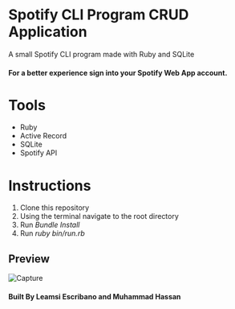 # Spotify CLI Program CRUD Application
A small Spotify CLI program made with Ruby and SQLite

#### For a better experience sign into your Spotify Web App account.

# Tools
<ul>
  <li>Ruby</li>
  <li>Active Record</li>
  <li>SQLite</li>
  <li>Spotify API</li>
</ul>

# Instructions
<ol>
  <li>Clone this repository</li>
  <li>Using the terminal navigate to the root directory</li>
  <li>Run <i>Bundle Install</i></li>
  <li>Run <i>ruby bin/run.rb</i></li>
</ol>

## Preview
<img src="https://i.ibb.co/g3QV5DT/Capture.png" alt="Capture" border="0" />



#### Built By Leamsi Escribano and Muhammad Hassan
